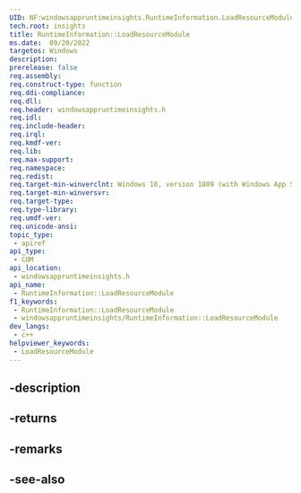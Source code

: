 ```yaml
---
UID: NF:windowsappruntimeinsights.RuntimeInformation.LoadResourceModule
tech.root: insights
title: RuntimeInformation::LoadResourceModule
ms.date:  09/20/2022
targetos: Windows
description: 
prerelease: false
req.assembly: 
req.construct-type: function
req.ddi-compliance: 
req.dll: 
req.header: windowsappruntimeinsights.h
req.idl: 
req.include-header: 
req.irql: 
req.kmdf-ver: 
req.lib: 
req.max-support: 
req.namespace: 
req.redist: 
req.target-min-winverclnt: Windows 10, version 1809 (with Windows App SDK 1.0 or later)
req.target-min-winversvr: 
req.target-type: 
req.type-library: 
req.umdf-ver: 
req.unicode-ansi: 
topic_type:
 - apiref
api_type:
 - COM
api_location:
 - windowsappruntimeinsights.h
api_name:
 - RuntimeInformation::LoadResourceModule
f1_keywords:
 - RuntimeInformation::LoadResourceModule
 - windowsappruntimeinsights/RuntimeInformation::LoadResourceModule
dev_langs:
 - c++
helpviewer_keywords:
 - LoadResourceModule
---
```


## -description

## -returns

## -remarks

## -see-also

